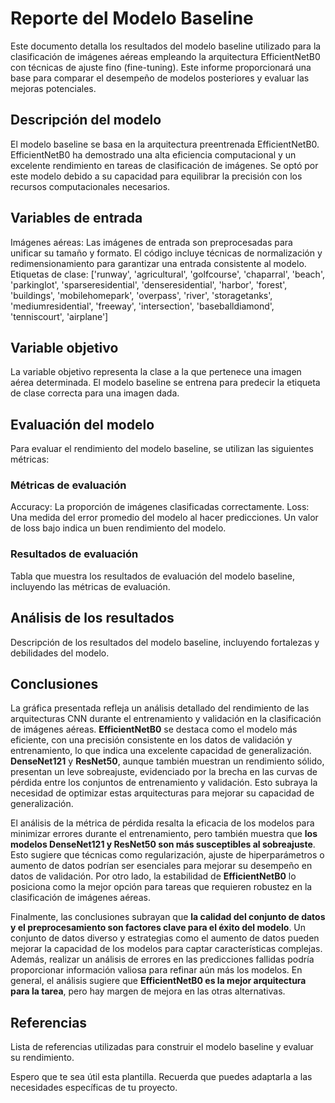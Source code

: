 # Reporte del Modelo Baseline

Este documento detalla los resultados del modelo baseline utilizado para la clasificación de imágenes aéreas empleando la arquitectura EfficientNetB0 con técnicas de ajuste fino (fine-tuning). Este informe proporcionará una base para comparar el desempeño de modelos posteriores y evaluar las mejoras potenciales.

## Descripción del modelo

El modelo baseline se basa en la arquitectura preentrenada EfficientNetB0. EfficientNetB0 ha demostrado una alta eficiencia computacional y un excelente rendimiento en tareas de clasificación de imágenes. Se optó por este modelo debido a su capacidad para equilibrar la precisión con los recursos computacionales necesarios.

## Variables de entrada

Imágenes aéreas: Las imágenes de entrada son preprocesadas para unificar su tamaño y formato. El código incluye técnicas de normalización y redimensionamiento para garantizar una entrada consistente al modelo.
Etiquetas de clase: ['runway', 'agricultural', 'golfcourse', 'chaparral', 'beach', 'parkinglot', 'sparseresidential', 'denseresidential', 'harbor', 'forest', 'buildings', 'mobilehomepark', 'overpass', 'river', 'storagetanks', 'mediumresidential', 'freeway', 'intersection', 'baseballdiamond', 'tenniscourt', 'airplane']


## Variable objetivo

La variable objetivo representa la clase a la que pertenece una imagen aérea determinada. El modelo baseline se entrena para predecir la etiqueta de clase correcta para una imagen dada.

## Evaluación del modelo

Para evaluar el rendimiento del modelo baseline, se utilizan las siguientes métricas:


### Métricas de evaluación

Accuracy: La proporción de imágenes clasificadas correctamente.
Loss: Una medida del error promedio del modelo al hacer predicciones. Un valor de loss bajo indica un buen rendimiento del modelo.

### Resultados de evaluación

Tabla que muestra los resultados de evaluación del modelo baseline, incluyendo las métricas de evaluación.

## Análisis de los resultados

Descripción de los resultados del modelo baseline, incluyendo fortalezas y debilidades del modelo.

## Conclusiones


La gráfica presentada refleja un análisis detallado del rendimiento de las arquitecturas CNN durante el entrenamiento y validación en la clasificación de imágenes aéreas. **EfficientNetB0** se destaca como el modelo más eficiente, con una precisión consistente en los datos de validación y entrenamiento, lo que indica una excelente capacidad de generalización. **DenseNet121** y **ResNet50**, aunque también muestran un rendimiento sólido, presentan un leve sobreajuste, evidenciado por la brecha en las curvas de pérdida entre los conjuntos de entrenamiento y validación. Esto subraya la necesidad de optimizar estas arquitecturas para mejorar su capacidad de generalización.

El análisis de la métrica de pérdida resalta la eficacia de los modelos para minimizar errores durante el entrenamiento, pero también muestra que **los modelos DenseNet121 y ResNet50 son más susceptibles al sobreajuste**. Esto sugiere que técnicas como regularización, ajuste de hiperparámetros o aumento de datos podrían ser esenciales para mejorar su desempeño en datos de validación. Por otro lado, la estabilidad de **EfficientNetB0** lo posiciona como la mejor opción para tareas que requieren robustez en la clasificación de imágenes aéreas.

Finalmente, las conclusiones subrayan que **la calidad del conjunto de datos y el preprocesamiento son factores clave para el éxito del modelo**. Un conjunto de datos diverso y estrategias como el aumento de datos pueden mejorar la capacidad de los modelos para captar características complejas. Además, realizar un análisis de errores en las predicciones fallidas podría proporcionar información valiosa para refinar aún más los modelos. En general, el análisis sugiere que **EfficientNetB0 es la mejor arquitectura para la tarea**, pero hay margen de mejora en las otras alternativas.


## Referencias

Lista de referencias utilizadas para construir el modelo baseline y evaluar su rendimiento.

Espero que te sea útil esta plantilla. Recuerda que puedes adaptarla a las necesidades específicas de tu proyecto.
